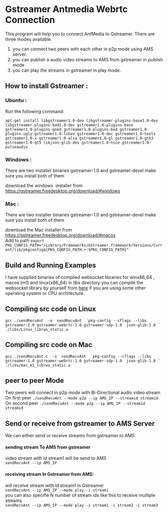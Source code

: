 # Gstreamer Antmedia Webrtc Connection
This program will help you to connect AntMedia to Gstreamer.
There are three modes available.
1. you can connect two peers with each other in p2p mode using AMS server.
2. you can publish a audio video streams to AMS from gstreamer in publish mode
3. you can play the streams in gstreamer in play mode.

## How to install Gstreamer :
### Ubuntu : 

Run the following command:
``` 
apt-get install libgstreamer1.0-dev libgstreamer-plugins-base1.0-dev libgstreamer-plugins-bad1.0-dev gstreamer1.0-plugins-base gstreamer1.0-plugins-good gstreamer1.0-plugins-bad gstreamer1.0-plugins-ugly gstreamer1.0-libav gstreamer1.0-doc gstreamer1.0-tools gstreamer1.0-x gstreamer1.0-alsa gstreamer1.0-gl gstreamer1.0-gtk3 gstreamer1.0-qt5 libjson-glib-dev gstreamer1.0-nice gstreamer1.0-pulseaudio 
```

### Windows :

There are two installer binaries gstreamer-1.0 and gstreamer-devel make sure you install both of them <br>

download the windows  installer from https://gstreamer.freedesktop.org/download/#windows

### Mac :

There are two installer binaries gstreamer-1.0 and gstreamer-devel make sure you install both of them <br>

download the Mac installer from https://gstreamer.freedesktop.org/download/#macos <br>
Add to path ``` export  PKG_CONFIG_PATH="/Library/Frameworks/GStreamer.framework/Versions/Current/lib/pkgconfig${PKG_CONFIG_PATH:+:$PKG_CONFIG_PATH}" ```


## Build and Running Examples

I have supplied binaries of compiled websocket libraries for winx86_64 , macos (m1) and linux(x86_64) in libs directory you can compile the websocket library by yourself from [here](https://github.com/OlehKulykov/librws) if you are using some other operating system or CPU architecture.

## Compiling src code on Linux
``` gcc ./sendRecvAnt  -o  sendRecvAnt  `pkg-config --cflags --libs gstreamer-1.0 gstreamer-webrtc-1.0 gstreamer-sdp-1.0  json-glib-1.0 ` ./libs/Linux_librws_static.a ```
## Compiling src code on Mac
``` gcc ./sendRecvAnt.c  -o  sendRecvAnt  `pkg-config --cflags --libs gstreamer-1.0 gstreamer-webrtc-1.0 gstreamer-sdp-1.0  json-glib-1.0 ` ./libs/mac_m1_librws_static.a ```


## peer to peer  Mode
Two peers will connect in p2p mode with Bi-Directional audio video stream <br>
On first peer ```./sendRecvAnt --mode p2p --ip AMS_IP --streamid streamid ``` <br>
On second peer ```./sendRecvAnt --mode p2p --ip AMS_IP --streamid streamid ``` <br>

## Send or receive from gstreamer to AMS Server 
We can either send or receive streams from gstreamer to  AMS 

#### sending stream To AMS from gstreamer  
video stream with id stream1 will be send to AMS <br>
``` sendRecvAnt --ip AMS_IP ```<br>
#### receiving stream In Gstreamer from AMS:
will receive  stream with id stream1 in Gstreamer  <br>
``` sendRecvAnt --ip AMS_IP --mode play -i stream1 ``` <br>
you can also specifie N number of stream ids  like this to receive multiple streams <br>
``` sendRecvAnt --ip AMS_IP --mode play -i stream1 -i stream2 -i stream3 ```

